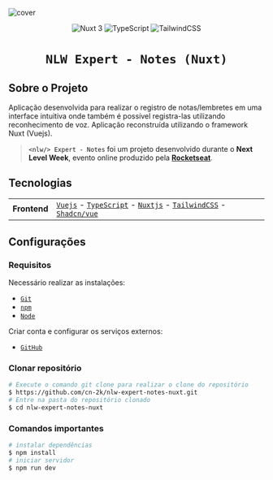 ![cover](https://github.com/cn-2k/nlw-expert-notes-nuxt/assets/59366705/fbd59606-b0c1-4cc4-ac72-79034dbcab8f)

<!-- markdownlint-disable MD033 -->
<!-- markdownlint-disable MD041 -->
<div align="center">
  <a>
    <img alt="Nuxt 3" src="https://img.shields.io/badge/Nuxt-002E3B?style=for-the-badge&logo=nuxtdotjs&logoColor=#00DC822"/>
  <a/>
    <img alt="TypeScript" src="https://img.shields.io/badge/typescript-%23007ACC.svg?style=for-the-badge&logo=typescript&logoColor=white"/>
    <img alt="TailwindCSS" src="https://img.shields.io/badge/tailwindcss-%2338B2AC.svg?style=for-the-badge&logo=tailwind-css&logoColor=white"/>
</div>

<div align="center">

# `NLW Expert - Notes (Nuxt)`
</div>

## Sobre o Projeto

Aplicação desenvolvida para realizar o registro de notas/lembretes em uma interface intuitiva onde também é possível registra-las utilizando reconhecimento de voz.
Aplicação reconstruída utilizando o framework Nuxt (Vuejs).

> `<nlw/> Expert - Notes` foi um projeto desenvolvido durante o **Next Level Week**, evento online produzido pela [**Rocketseat**](https://www.rocketseat.com.br/).


## Tecnologias

<table>
  <tbody>
    <tr>
    <tr>
      <td style="font-weight: bold">Frontend</code></td>
      <td>
        <a href="https://vuejs.org/" target="_blank" rel="noopener noreferrer"><code>Vuejs</code></a> -
        <a href="https://www.typescriptlang.org/" target="_blank" rel="noopener noreferrer"><code>TypeScript</code></a> -
        <a href="https://nuxt.com/" target="_blank" rel="noopener noreferrer"><code>Nuxtjs</code></a> -
        <a href="https://tailwindcss.com/" target="_blank" rel="noopener noreferrer"><code>TailwindCSS</code></a> -
        <a href="https://shadcn-vue.com/" target="_blank" rel="noopener noreferrer"><code>Shadcn/vue</code></a>
      </td>
    </tr>
  </tbody>
</table>

## Configurações

### Requisitos

Necessário realizar as instalações:

- [`Git`](https://git-scm.com/)
- [`npm`](https://www.npmjs.com/)
- [`Node`](https://nodejs.org/)

Criar conta e configurar os serviços externos:

- [`GitHub`](https://github.com/)

### Clonar repositório

```bash
# Execute o comando git clone para realizar o clone do repositório
$ https://github.com/cn-2k/nlw-expert-notes-nuxt.git
# Entre na pasta do repositório clonado
$ cd nlw-expert-notes-nuxt
```

### Comandos importantes

```bash
# instalar dependências
$ npm install
# iniciar servidor
$ npm run dev
```
